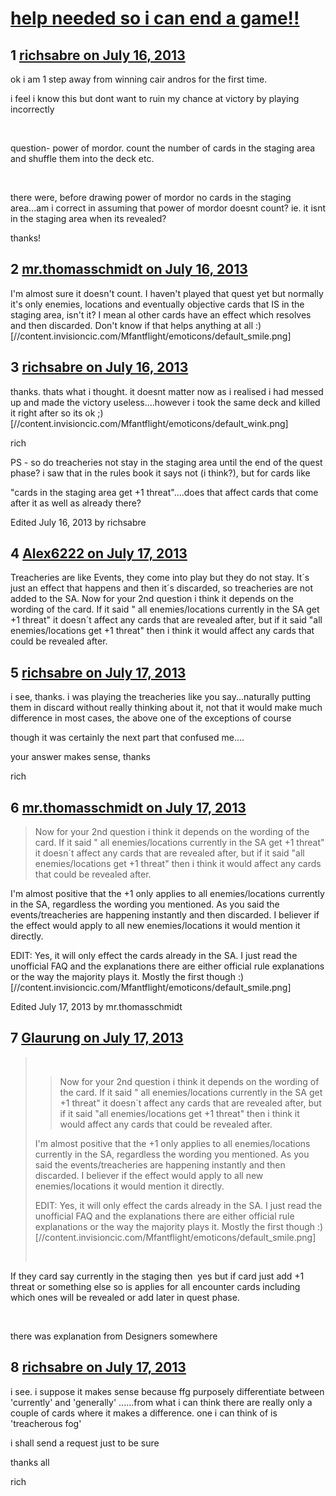 # [help needed so i can end a game!!](https://community.fantasyflightgames.com/topic/86458-help-needed-so-i-can-end-a-game/)

## 1 [richsabre on July 16, 2013](https://community.fantasyflightgames.com/topic/86458-help-needed-so-i-can-end-a-game/?do=findComment&comment=815432)

ok i am 1 step away from winning cair andros for the first time.

i feel i know this but dont want to ruin my chance at victory by playing incorrectly

 

question- power of mordor. count the number of cards in the staging area and shuffle them into the deck etc.

 

there were, before drawing power of mordor no cards in the staging area...am i correct in assuming that power of mordor doesnt count? ie. it isnt in the staging area when its revealed?

thanks!

## 2 [mr.thomasschmidt on July 16, 2013](https://community.fantasyflightgames.com/topic/86458-help-needed-so-i-can-end-a-game/?do=findComment&comment=815451)

I'm almost sure it doesn't count. I haven't played that quest yet but normally it's only enemies, locations and eventually objective cards that IS in the staging area, isn't it? I mean al other cards have an effect which resolves and then discarded. Don't know if that helps anything at all :) [//content.invisioncic.com/Mfantflight/emoticons/default_smile.png]

## 3 [richsabre on July 16, 2013](https://community.fantasyflightgames.com/topic/86458-help-needed-so-i-can-end-a-game/?do=findComment&comment=815460)

thanks. thats what i thought. it doesnt matter now as i realised i had messed up and made the victory useless....however i took the same deck and killed it right after so its ok ;) [//content.invisioncic.com/Mfantflight/emoticons/default_wink.png]

rich

PS - so do treacheries not stay in the staging area until the end of the quest phase? i saw that in the rules book it says not (i think?), but for cards like

"cards in the staging area get +1 threat"....does that affect cards that come after it as well as already there?

Edited July 16, 2013 by richsabre

## 4 [Alex6222 on July 17, 2013](https://community.fantasyflightgames.com/topic/86458-help-needed-so-i-can-end-a-game/?do=findComment&comment=815614)

Treacheries are like Events, they come into play but they do not stay. It´s just an effect that happens and then it´s discarded, so treacheries are not added to the SA. Now for your 2nd question i think it depends on the wording of the card. If it said " all enemies/locations currently in the SA get +1 threat" it doesn´t affect any cards that are revealed after, but if it said "all enemies/locations get +1 threat" then i think it would affect any cards that could be revealed after.

## 5 [richsabre on July 17, 2013](https://community.fantasyflightgames.com/topic/86458-help-needed-so-i-can-end-a-game/?do=findComment&comment=815659)

i see, thanks. i was playing the treacheries like you say...naturally putting them in discard without really thinking about it, not that it would make much difference in most cases, the above one of the exceptions of course

though it was certainly the next part that confused me....

your answer makes sense, thanks

rich

## 6 [mr.thomasschmidt on July 17, 2013](https://community.fantasyflightgames.com/topic/86458-help-needed-so-i-can-end-a-game/?do=findComment&comment=815799)

> Now for your 2nd question i think it depends on the wording of the card. If it said " all enemies/locations currently in the SA get +1 threat" it doesn´t affect any cards that are revealed after, but if it said "all enemies/locations get +1 threat" then i think it would affect any cards that could be revealed after.

I'm almost positive that the +1 only applies to all enemies/locations currently in the SA, regardless the wording you mentioned. As you said the events/treacheries are happening instantly and then discarded. I believer if the effect would apply to all new enemies/locations it would mention it directly.

EDIT: Yes, it will only effect the cards already in the SA. I just read the unofficial FAQ and the explanations there are either official rule explanations or the way the majority plays it. Mostly the first though :) [//content.invisioncic.com/Mfantflight/emoticons/default_smile.png]

Edited July 17, 2013 by mr.thomasschmidt

## 7 [Glaurung on July 17, 2013](https://community.fantasyflightgames.com/topic/86458-help-needed-so-i-can-end-a-game/?do=findComment&comment=815913)

>  
> 
> > Now for your 2nd question i think it depends on the wording of the card. If it said " all enemies/locations currently in the SA get +1 threat" it doesn´t affect any cards that are revealed after, but if it said "all enemies/locations get +1 threat" then i think it would affect any cards that could be revealed after.
> 
> I'm almost positive that the +1 only applies to all enemies/locations currently in the SA, regardless the wording you mentioned. As you said the events/treacheries are happening instantly and then discarded. I believer if the effect would apply to all new enemies/locations it would mention it directly.
> 
> EDIT: Yes, it will only effect the cards already in the SA. I just read the unofficial FAQ and the explanations there are either official rule explanations or the way the majority plays it. Mostly the first though :) [//content.invisioncic.com/Mfantflight/emoticons/default_smile.png]
> 
>  

If they card say currently in the staging then  yes but if card just add +1 threat or something else so is applies for all encounter cards including which ones will be revealed or add later in quest phase.

 

there was explanation from Designers somewhere

## 8 [richsabre on July 17, 2013](https://community.fantasyflightgames.com/topic/86458-help-needed-so-i-can-end-a-game/?do=findComment&comment=815920)

i see. i suppose it makes sense because ffg purposely differentiate between 'currently' and 'generally' ......from what i can think there are really only a couple of cards where it makes a difference. one i can think of is 'treacherous fog'

i shall send a request just to be sure

thanks all

rich

